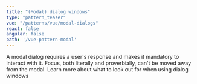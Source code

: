 ```yaml
---
title: "(Modal) dialog windows"
type: "pattern_teaser"
vue: "/patterns/vue/modal-dialogs"
react: false
angular: false
path: '/vue-pattern-modal'
---
```


A modal dialog requires a user's response and makes it mandatory to interact with it. Focus, both literally and proverbially, can't be moved away from the modal. Learn more about what to look out for when using dialog windows
